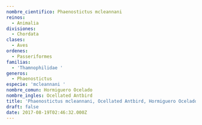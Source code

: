 ```yaml
---
nombre_cientifico: Phaenostictus mcleannani
reinos:
  - Animalia
divisiones:
  - Chordata
clases:
  - Aves
ordenes:
  - Passeriformes
familias:
  - 'Thamnophilidae '
generos:
  - Phaenostictus
especie: 'mcleannani '
nombre_comun: Hormiguero Ocelado
nombre_ingles: Ocellated Antbird
title: 'Phaenostictus mcleannani, Ocellated Antbird, Hormiguero Ocelado'
draft: false
date: 2017-08-19T02:46:32.000Z
---
```


